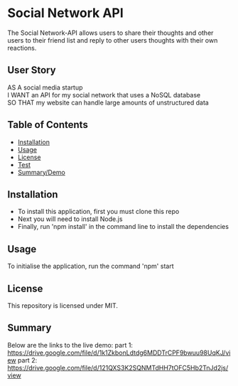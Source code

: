 # Social Network API

The Social Network-API allows users to share their thoughts and other users to their friend list and reply to other users thoughts with their own reactions.

## User Story

AS A social media startup<br>
I WANT an API for my social network that uses a NoSQL database<br>
SO THAT my website can handle large amounts of unstructured data

## Table of Contents

- [Installation](#Installation)
- [Usage](#Usage)
- [License](#License)
- [Test](#Test)
- [Summary/Demo](#Summary)


## Installation
- To install this application, first you must clone this repo<br>
- Next you will need to install Node.js<br>
- Finally, run 'npm install' in the command line to install the dependencies<br>

## Usage
To initialise the application, run the command 'npm' start

## License
This repository is licensed under MIT.

## Summary
Below are the links to the live demo:
part 1: https://drive.google.com/file/d/1k1ZkbonLdtdg6MDDTrCPF9bwuu98UqKJ/view
part 2: https://drive.google.com/file/d/121QXS3K2SQNMTdHH7tOFC5Hb2TnJd2js/view
